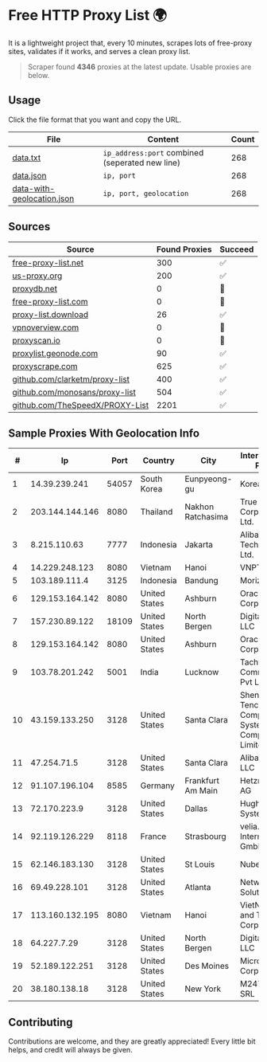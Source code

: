 
# Free HTTP Proxy List 🌍

It is a lightweight project that, every 10 minutes, scrapes lots of free-proxy sites, validates if it works, and serves a clean proxy list.


> Scraper found **4346** proxies at the latest update. Usable proxies are below.

## Usage

Click the file format that you want and copy the URL.


|File|Content|Count|
|----|-------|-----|
|[data.txt](https://raw.githubusercontent.com/themiralay/Proxy-List-World/master/data.txt)|`ip_address:port` combined (seperated new line)|268|
|[data.json](https://raw.githubusercontent.com/themiralay/Proxy-List-World/master/data.json)|`ip, port`|268|
|[data-with-geolocation.json](https://raw.githubusercontent.com/themiralay/Proxy-List-World/master/data-with-geolocation.json)|`ip, port, geolocation`|268|

## Sources

|Source|Found Proxies|Succeed|
|------|-------------|-------|
|[free-proxy-list.net](https://free-proxy-list.net)|300|✅|
|[us-proxy.org](https://www.us-proxy.org)|200|✅|
|[proxydb.net](http://proxydb.net)|0|🚫|
|[free-proxy-list.com](https://free-proxy-list.com/?page=&port=&type%5B%5D=http&type%5B%5D=https&up_time=0&search=Search)|0|🚫|
|[proxy-list.download](https://www.proxy-list.download/HTTP)|26|✅|
|[vpnoverview.com](https://vpnoverview.com/privacy/anonymous-browsing/free-proxy-servers)|0|🚫|
|[proxyscan.io](https://www.proxyscan.io)|0|🚫|
|[proxylist.geonode.com](https://proxylist.geonode.com/api/proxy-list?limit=300&page=1&sort_by=lastChecked&sort_type=desc&protocols=http,https)|90|✅|
|[proxyscrape.com](https://api.proxyscrape.com/v2/?request=displayproxies&protocol=http&timeout=10000&country=all&ssl=all&anonymity=all)|625|✅|
|[github.com/clarketm/proxy-list](https://raw.githubusercontent.com/clarketm/proxy-list/master/proxy-list-raw.txt)|400|✅|
|[github.com/monosans/proxy-list](https://raw.githubusercontent.com/monosans/proxy-list/main/proxies/http.txt)|504|✅|
|[github.com/TheSpeedX/PROXY-List](https://raw.githubusercontent.com/TheSpeedX/PROXY-List/master/http.txt)|2201|✅|


## Sample Proxies With Geolocation Info

|#|Ip|Port|Country|City|Internet Service Provider|
|-|--|----|-------|----|-------------------------|
|1|14.39.239.241|54057|South Korea|Eunpyeong-gu|Korea Telecom|
|2|203.144.144.146|8080|Thailand|Nakhon Ratchasima|True Internet Corporation CO. Ltd.|
|3|8.215.110.63|7777|Indonesia|Jakarta|Alibaba (US) Technology Co., Ltd.|
|4|14.229.248.123|8080|Vietnam|Hanoi|VNPT|
|5|103.189.111.4|3125|Indonesia|Bandung|Morizt ID|
|6|129.153.164.142|8080|United States|Ashburn|Oracle Corporation|
|7|157.230.89.122|18109|United States|North Bergen|DigitalOcean, LLC|
|8|129.153.164.142|8080|United States|Ashburn|Oracle Corporation|
|9|103.78.201.242|5001|India|Lucknow|Tachyon Communications Pvt Ltd|
|10|43.159.133.250|3128|United States|Santa Clara|Shenzhen Tencent Computer Systems Company Limited|
|11|47.254.71.5|3128|United States|Santa Clara|Alibaba.com LLC|
|12|91.107.196.104|8585|Germany|Frankfurt Am Main|Hetzner Online AG|
|13|72.170.223.9|3128|United States|Dallas|Hughes Network Systems|
|14|92.119.126.229|8118|France|Strasbourg|velia.net Internetdienste GmbH|
|15|62.146.183.130|3128|United States|St Louis|Nubes, LLC|
|16|69.49.228.101|3128|United States|Atlanta|Network Solutions, LLC|
|17|113.160.132.195|8080|Vietnam|Hanoi|VietNam Post and Telecom Corporation|
|18|64.227.7.29|3128|United States|North Bergen|DigitalOcean, LLC|
|19|52.189.122.251|3128|United States|Des Moines|Microsoft Corporation|
|20|38.180.138.18|3128|United States|New York|M247 Europe SRL|



## Contributing

Contributions are welcome, and they are greatly appreciated! Every
little bit helps, and credit will always be given.

